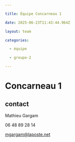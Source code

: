 ```yaml
---

title: Équipe Concarneau 1

date: 2025-06-23T11:43:44.964Z

layout: team

categories:

  - équipe

  - groupe-2

---
```


# Concarneau 1



## contact 

Mathieu Gargam

 06 48 89 28 14

mgargam@laposte.net

